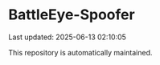 # BattleEye-Spoofer

Last updated: 2025-06-13 02:10:05

This repository is automatically maintained.
